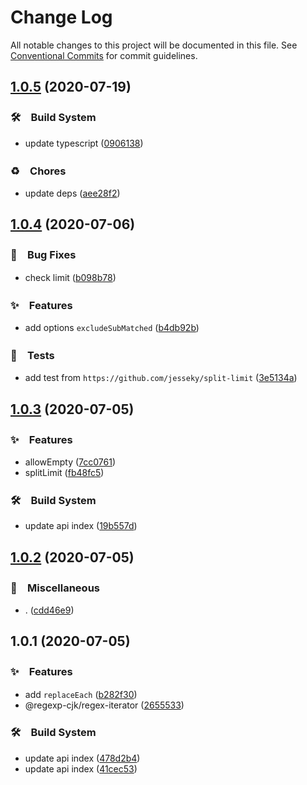 # Change Log

All notable changes to this project will be documented in this file.
See [Conventional Commits](https://conventionalcommits.org) for commit guidelines.

## [1.0.5](https://github.com/bluelovers/ws-regexp/compare/@regexp-cjk/regex-iterator@1.0.4...@regexp-cjk/regex-iterator@1.0.5) (2020-07-19)


### 🛠　Build System

* update typescript ([0906138](https://github.com/bluelovers/ws-regexp/commit/09061382af8b98173cadd92adf736d744c74575d))


### ♻️　Chores

* update deps ([aee28f2](https://github.com/bluelovers/ws-regexp/commit/aee28f2539c01b5d19f5ea4fa6909a1e30719945))





## [1.0.4](https://github.com/bluelovers/ws-regexp/compare/@regexp-cjk/regex-iterator@1.0.3...@regexp-cjk/regex-iterator@1.0.4) (2020-07-06)


### 🐛　Bug Fixes

* check limit ([b098b78](https://github.com/bluelovers/ws-regexp/commit/b098b782ba4d72626ba4bee1d18dc4b6b2b0db4d))


### ✨　Features

* add options `excludeSubMatched` ([b4db92b](https://github.com/bluelovers/ws-regexp/commit/b4db92b3ca592c73496ae54628235cf0b7a5f646))


### 🚨　Tests

* add test from `https://github.com/jesseky/split-limit` ([3e5134a](https://github.com/bluelovers/ws-regexp/commit/3e5134a04a49054b4e099b31f6542ccc5c0e59a1))





## [1.0.3](https://github.com/bluelovers/ws-regexp/compare/@regexp-cjk/regex-iterator@1.0.2...@regexp-cjk/regex-iterator@1.0.3) (2020-07-05)


### ✨　Features

* allowEmpty ([7cc0761](https://github.com/bluelovers/ws-regexp/commit/7cc076184d1530c3bd8604837dd91d168ee701f1))
* splitLimit ([fb48fc5](https://github.com/bluelovers/ws-regexp/commit/fb48fc54155534e83e80669663a7ba85b75a06a6))


### 🛠　Build System

* update api index ([19b557d](https://github.com/bluelovers/ws-regexp/commit/19b557d5ec272febefedd5129de1e2d893638156))





## [1.0.2](https://github.com/bluelovers/ws-regexp/compare/@regexp-cjk/regex-iterator@1.0.1...@regexp-cjk/regex-iterator@1.0.2) (2020-07-05)


### 🔖　Miscellaneous

* . ([cdd46e9](https://github.com/bluelovers/ws-regexp/commit/cdd46e9c06c49e19a6912962aef6be1716056cc0))





## 1.0.1 (2020-07-05)


### ✨　Features

* add `replaceEach` ([b282f30](https://github.com/bluelovers/ws-regexp/commit/b282f30fcd063f3a7a275c664d3ebbdf8ee26ecf))
* @regexp-cjk/regex-iterator ([2655533](https://github.com/bluelovers/ws-regexp/commit/2655533a6ec9a7217be683a0d065bade5ced0b74))


### 🛠　Build System

* update api index ([478d2b4](https://github.com/bluelovers/ws-regexp/commit/478d2b4bf76d8520d1c9b04e9116bc39e1dc1fe0))
* update api index ([41cec53](https://github.com/bluelovers/ws-regexp/commit/41cec539c3fee6c2578b5a2e46a25a981e5c5657))

